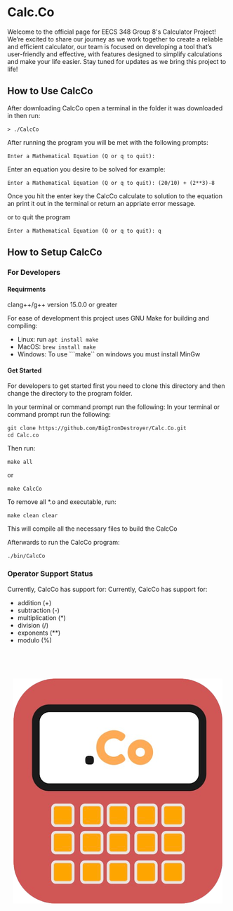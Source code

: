 # Calc.Co
Welcome to the official page for EECS 348 Group 8's Calculator Project! We’re excited to share our journey as we work together to create a reliable and efficient calculator, our team is focused on developing a tool that’s user-friendly and effective, with features designed to simplify calculations and make your life easier. Stay tuned for updates as we bring this project to life!

## How to Use CalcCo
After downloading CalcCo open a terminal in the folder it was downloaded in then run:
```
> ./CalcCo
```

After running the program you will be met with the following prompts:

```
Enter a Mathematical Equation (Q or q to quit):
```

Enter an equation you desire to be solved for example:

```
Enter a Mathematical Equation (Q or q to quit): (20/10) + (2**3)-8

```
Once you hit the enter key the CalcCo calculate to solution to the equation an print it out in the terminal or return an appriate error message.

or to quit the program

```
Enter a Mathematical Equation (Q or q to quit): q
```

## How to Setup CalcCo

### For Developers

#### Requirments 

clang++/g++ version 15.0.0 or greater

For ease of development this project uses GNU Make for building and compiling:
 * Linux: run ```apt install make```
 * MacOS: ```brew install make ```
 * Windows: To use ```make`` on windows you must install MinGw

#### Get Started

For developers to get started first you need to clone this directory and then change the directory to the program folder.

In your terminal or command prompt run the following:
In your terminal or command prompt run the following:

```
git clone https://github.com/BigIronDestroyer/Calc.Co.git
cd Calc.co
```

Then run: 
```
make all
``` 

or 

```
make CalcCo
```

To remove all *.o and executable, run:
```
make clean clear
```

This will compile all the necessary files to build the CalcCo

Afterwards to run the CalcCo program:

```
./bin/CalcCo
```

### Operator Support Status 
Currently, CalcCo has support for:
Currently, CalcCo has support for:
* addition (+)
* subtraction (-)
* multiplication (*)
* division (/)
* exponents (**)
* modulo (%)

<br>
<br>
<br>

<p align="center">
<img src="./assets/Logo.png">
</p>
